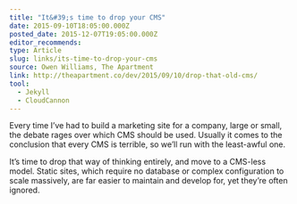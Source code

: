 ```yaml
---
title: "It&#39;s time to drop your CMS"
date: 2015-09-10T18:05:00.000Z
posted_date: 2015-12-07T19:05:00.000Z
editor_recommends:
type: Article
slug: links/its-time-to-drop-your-cms
source: Owen Williams, The Apartment
link: http://theapartment.co/dev/2015/09/10/drop-that-old-cms/
tool:
  - Jekyll
  - CloudCannon
---
```

Every time I’ve had to build a marketing site for a company, large or small, the debate rages over which CMS should be used. Usually it comes to the conclusion that every CMS is terrible, so we’ll run with the least-awful one.

It’s time to drop that way of thinking entirely, and move to a CMS-less model. Static sites, which require no database or complex configuration to scale massively, are far easier to maintain and develop for, yet they’re often ignored.



